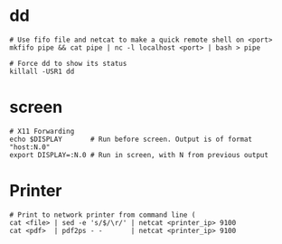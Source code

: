# dd

    # Use fifo file and netcat to make a quick remote shell on <port>
    mkfifo pipe && cat pipe | nc -l localhost <port> | bash > pipe

    # Force dd to show its status
    killall -USR1 dd

# screen

    # X11 Forwarding
    echo $DISPLAY       # Run before screen. Output is of format "host:N.0"
    export DISPLAY=:N.0 # Run in screen, with N from previous output

# Printer

    # Print to network printer from command line (
    cat <file> | sed -e 's/$/\r/' | netcat <printer_ip> 9100
    cat <pdf>  | pdf2ps - -       | netcat <printer_ip> 9100
